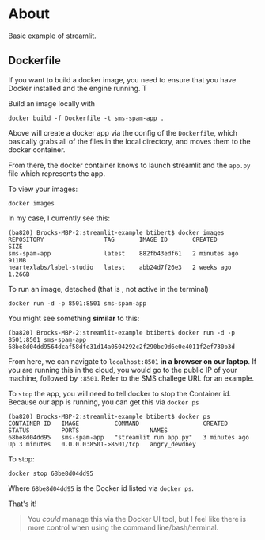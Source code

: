 # About

Basic example of streamlit.  


## Dockerfile

If you want to build a docker image, you need to ensure that you have Docker installed and the engine running.  T

Build an image locally with

`docker build -f Dockerfile -t sms-spam-app .`

Above will create a docker app via the config of the `Dockerfile`, which basically grabs all of the files in the local directory, and moves them to the docker container.

From there, the docker container knows to launch streamlit and the `app.py` file which represents the app.

To view your images:

```
docker images
```

In my case, I currently see this:

```
(ba820) Brocks-MBP-2:streamlit-example btibert$ docker images
REPOSITORY                 TAG       IMAGE ID       CREATED         SIZE
sms-spam-app               latest    882fb43edf61   2 minutes ago   911MB
heartexlabs/label-studio   latest    abb24d7f26e3   2 weeks ago     1.26GB
```

To run an image, detached (that is , not active in the terminal)

```
docker run -d -p 8501:8501 sms-spam-app
```

You might see something __similar__ to this:

```
(ba820) Brocks-MBP-2:streamlit-example btibert$ docker run -d -p 8501:8501 sms-spam-app
68be8d04dd9564dcaf58dfe31d14a0504292c2f290bc9d6e0e4011f2ef730b3d
```

From here, we can navigate to `localhost:8501` __in a browser on our laptop__.  If you are running this in the cloud, you would go to the public IP of your machine, followed by `:8501`.  Refer to the SMS challege URL for an example.

To `stop` the app, you will need to tell docker to stop the Container id.  Because our app is running, you can get this via `docker ps`

```
(ba820) Brocks-MBP-2:streamlit-example btibert$ docker ps
CONTAINER ID   IMAGE          COMMAND                  CREATED         STATUS         PORTS                    NAMES
68be8d04dd95   sms-spam-app   "streamlit run app.py"   3 minutes ago   Up 3 minutes   0.0.0.0:8501->8501/tcp   angry_dewdney
```

To stop:

```
docker stop 68be8d04dd95
```

Where `68be8d04dd95` is the Docker id listed via `docker ps`.

That's it!

> You _could_ manage this via the Docker UI tool, but I feel like there is more control when using the command line/bash/terminal.

